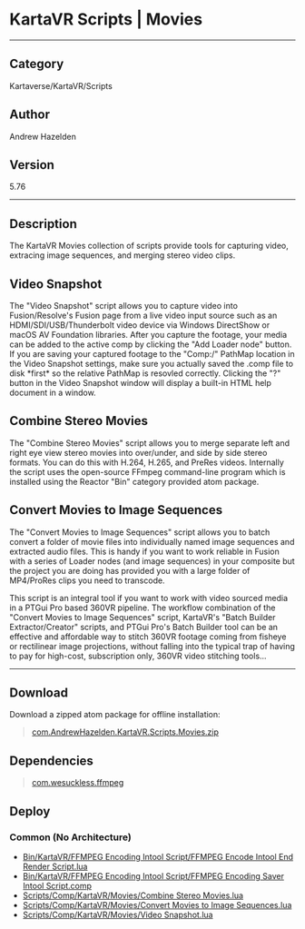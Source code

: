 # KartaVR Scripts | Movies
___

## Category
Kartaverse/KartaVR/Scripts

## Author
Andrew Hazelden

## Version
5.76

___

## Description
<p>The KartaVR Movies collection of scripts provide tools for capturing video, extracing image sequences, and merging stereo video clips.</p>

<h2>Video Snapshot</h2>

<p>The "Video Snapshot" script allows you to capture video into Fusion/Resolve's Fusion page from a live video input source such as an HDMI/SDI/USB/Thunderbolt video device via Windows DirectShow or macOS AV Foundation libraries. After you capture the footage, your media can be added to the active comp by clicking the "Add Loader node" button. If you are saving your captured footage to the "Comp:/" PathMap location in the Video Snapshot settings, make sure you actually saved the .comp file to disk *first* so the relative PathMap is resovled correctly. Clicking the "?" button in the Video Snapshot window will display a built-in HTML help document in a window.</p>

<h2>Combine Stereo Movies</h2>
<p>The "Combine Stereo Movies" script allows you to merge separate left and right eye view stereo movies into over/under, and side by side stereo formats. You can do this with H.264, H.265, and PreRes videos. Internally the script uses the open-source FFmpeg command-line program which is installed using the Reactor "Bin" category provided atom package.</p>

<h2>Convert Movies to Image Sequences</h2>
<p>The "Convert Movies to Image Sequences" script allows you to batch convert a folder of movie files into individually named image sequences and extracted audio files. This is handy if you want to work reliable in Fusion with a series of Loader nodes (and image sequences) in your composite but the project you are doing has provided you with a large folder of MP4/ProRes clips you need to transcode.</p>

<p>This script is an integral tool if you want to work with video sourced media in a PTGui Pro based 360VR pipeline. The workflow combination of the "Convert Movies to Image Sequences" script, KartaVR's "Batch Builder Extractor/Creator" scripts, and PTGui Pro's Batch Builder tool can be an effective and affordable way to stitch 360VR footage coming from fisheye or rectilinear image projections, without falling into the typical trap of having to pay for high-cost, subscription only, 360VR video stitching tools...</p>

___

## Download

Download a zipped atom package for offline installation:
> [com.AndrewHazelden.KartaVR.Scripts.Movies.zip](https://gitlab.com/WeSuckLess/Reactor/-/archive/master/Reactor-master.zip?path=Atoms/com.AndrewHazelden.KartaVR.Scripts.Movies)  

## Dependencies

> [com.wesuckless.ffmpeg](com.wesuckless.ffmpeg.md)  
## Deploy

### Common (No Architecture)

<ul>
<li><a href="https://gitlab.com/WeSuckLess/Reactor/-/blob/master/Atoms/com.AndrewHazelden.KartaVR.Scripts.Movies/Bin/KartaVR/FFMPEG Encoding Intool Script/FFMPEG Encode Intool End Render Script.lua?ref_type=heads">Bin/KartaVR/FFMPEG Encoding Intool Script/FFMPEG Encode Intool End Render Script.lua</a></li>
<li><a href="https://gitlab.com/WeSuckLess/Reactor/-/blob/master/Atoms/com.AndrewHazelden.KartaVR.Scripts.Movies/Bin/KartaVR/FFMPEG Encoding Intool Script/FFMPEG Encoding Saver Intool Script.comp?ref_type=heads">Bin/KartaVR/FFMPEG Encoding Intool Script/FFMPEG Encoding Saver Intool Script.comp</a></li>
<li><a href="https://gitlab.com/WeSuckLess/Reactor/-/blob/master/Atoms/com.AndrewHazelden.KartaVR.Scripts.Movies/Scripts/Comp/KartaVR/Movies/Combine Stereo Movies.lua?ref_type=heads">Scripts/Comp/KartaVR/Movies/Combine Stereo Movies.lua</a></li>
<li><a href="https://gitlab.com/WeSuckLess/Reactor/-/blob/master/Atoms/com.AndrewHazelden.KartaVR.Scripts.Movies/Scripts/Comp/KartaVR/Movies/Convert Movies to Image Sequences.lua?ref_type=heads">Scripts/Comp/KartaVR/Movies/Convert Movies to Image Sequences.lua</a></li>
<li><a href="https://gitlab.com/WeSuckLess/Reactor/-/blob/master/Atoms/com.AndrewHazelden.KartaVR.Scripts.Movies/Scripts/Comp/KartaVR/Movies/Video Snapshot.lua?ref_type=heads">Scripts/Comp/KartaVR/Movies/Video Snapshot.lua</a></li>
</ul>
